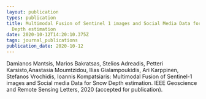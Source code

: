 ```yaml
---
layout: publication
types: publication
title: Multimodal Fusion of Sentinel 1 images and Social Media Data for Snow
  Depth estimation
date: 2020-10-12T14:20:10.375Z
tags: journal_publications
publication_date: 2020-10-12
---
```

Damianos Mantsis, Marios Bakratsas, Stelios Adreadis, Petteri Karsisto,Anastasia Moumtzidou, Ilias Gialampoukidis, Ari Karppinen, Stefanos Vrochidis, Ioannis Kompatsiaris: Multimodal Fusion of Sentinel-1 images and Social media Data for Snow Depth estimation. IEEE Geoscience and Remote Sensing Letters, 2020 (accepted for publication).